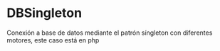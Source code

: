 # DBSingleton
Conexión a base de datos mediante el patrón síngleton con diferentes motores, este caso está en php
